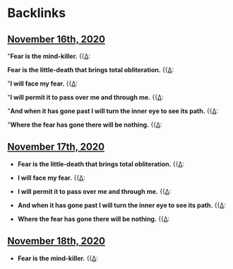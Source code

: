
# Backlinks
## [November 16th, 2020](<November 16th, 2020.md>)
"__Fear is the mind-killer.__ {{[∆](<∆.md>):

__Fear is the little-death that brings total obliteration.__ {{[∆](<∆.md>):

"__I will face my fear.__ {{[∆](<∆.md>):

"__I will permit it to pass over me and through me.__ {{[∆](<∆.md>):

"__And when it has gone past I will turn the inner eye to see its path.__ {{[∆](<∆.md>):

"__Where the fear has gone there will be nothing.__ {{[∆](<∆.md>):

## [November 17th, 2020](<November 17th, 2020.md>)
- __Fear is the little-death that brings total obliteration.__ {{[∆](<∆.md>):

- __I will face my fear.__ {{[∆](<∆.md>):

- __I will permit it to pass over me and through me.__ {{[∆](<∆.md>):

- __And when it has gone past I will turn the inner eye to see its path.__ {{[∆](<∆.md>):

- __Where the fear has gone there will be nothing.__ {{[∆](<∆.md>):

## [November 18th, 2020](<November 18th, 2020.md>)
- __Fear is the mind-killer.__ {{[∆](<∆.md>):

